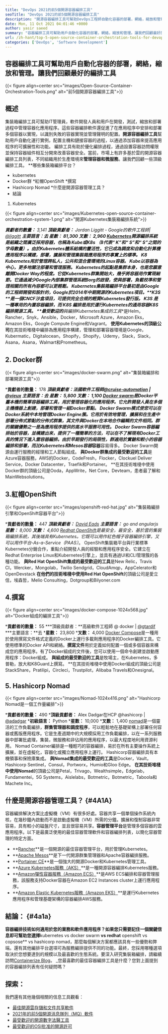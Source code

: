```yaml
---
title: "DevOps 2021的前5個開源容器編排工具" 
seoTitle: "DevOps 2021的前5個開源容器編排工具" 
description: "開源容器編排工具可幫助DevOps工程師自動化容器的部署，網絡，縮放和管理。" 
date: Mon, 11 Oct 2021 04:01:46 +0000
author: yasir saeed
summary: "容器編排工具可幫助用戶自動化容器的部署，網絡，縮放和管理。讓我們回顧最好的編排工具" 
url: /zh-hant/top-5-open-source-container-orchestration-tools-for-devops-in-2021/
categories: ['DevOps', 'Software Development']
---
```


## 容器編排工具可幫助用戶自動化容器的部署，網絡，縮放和管理。讓我們回顧最好的編排工具

{{< figure align=center src="images/Open-Source-Container-Orchestration-Tools.png" alt="前5個開源容器編排工具">}}


## **概述**
集裝箱編排工具可幫助IT管理員，軟件開發人員和用戶在開發，測試，縮放和部署過程中管理容器化應用程序。這些容器編排軟件還促進了在應用程序中安排和部署多個容器以實現，以識別失敗的容器實現並管理聲明的配置。**開源容器編排工具**幫助用戶自動化運行實例，配置主機和鏈接容器的過程，以通過添加容器來提高應用程序的可擴展性和功能。
編排工具有助於優化編排過程，通過設置容器訪問權限並保持容器組件相互分開來改善容器安全。當前，市場上有許多基於雲的開源容器編排工具列表，不同組織用於生產環境來**管理容器和微服務**。讓我們回顧一些頂級編排工具。
**哪些集裝箱編排平台？
  * kubernetes
  * Docker群
  *紅帽OpenShift
  *撰寫
  * Hashicorp Nomad
  *什麼是開源容器管理工具？
  * 結論
1. Kubernetes

{{< figure align=center src="images/Kubernetes-open-source-container-orchestration-system-1.png" alt="開源Kubernetes集裝箱編排系統">}}

 ***貢獻者的數量：** 3,141
 ***頂級貢獻者：** Jordan Liggitt  -  Google的軟件工程師| [@liggitt][1]
 ***主要語言：**去
 ***星數：** 81,300
 ***叉數：** 2,960
[Kubernetes][2]開源編排系統是組織之間廣泛採用容器，也稱為 **Kube或K8s** （8代表“ K”和“ S”和“ S”之間的字母數量）。由於Kubernetes體系結構的靈活性，它已成為調度和自動化計算機應用程序以構建，部署，擴展和管理集裝箱應用程序的事實上的標準。 K8 Kubernetes用於管理跨私人，公共和混合雲環境的Linux容器。 Kube以容器為中心，更多地關注部署和管理服務。
Kubernetes的起點是集群本身，也是您願意離開Docker Way的程度。它從Kubernetes群集開始大，幾乎將容器用作實現細節。它通過減少Google內部集群管理系統Borg的啟發，使與**部署，負載校準和管理**相關的所有內容都可以更輕鬆。 Kubernetes集裝箱編排平台最初是由Google的工程師開發和設計的，Google於2014年中期開源的Kubernetes項目。**K3S **是一個CNCF沙盒項目，可提供完全合規的輕質Kubernetes發行版。  **K3S**  是一種專用的內置容器編排，而 **K8S** 編排是用於運行Kubernetes的通用容器K8S編排開源工具。
**最受歡迎的****與編排Kubernetes集成的工具**是Helm，Rancher，Snyk，Ansible，Docker，Microsoft Azure，Amazon Eks，Amazon Eks，Google Compute Engine和Vagrant。
**使用Kubernetes的頂級公司**在其技術堆棧中編排為應用程序構建，管理和部署容器環境是Google，Kubermatic，Digitalocean，Shopify，Shopify，Udemy，Slack，Slack，Asana，Asana，Walmart和Prometheus。

## 2. Docker群

{{< figure align=center src="images/docker-swarm.png" alt="集裝箱編排和部署開源工具">}}

 ***貢獻者的數量：** 178
 ***頂級貢獻者：**法國軟件工程師[@cruise-automation][3] | [@vieux][4]
 ***主要語言：**去
 ***星數：** 5,800
 ***叉數：** 1,100
[Docker swarm][5]是Docker平臺本機的簡單容器編排工具，用於管理容器化的應用程序。它允許開發人員在多個主機機器上創建，部署和管理一組Docker節點。 Docker Swarm模式使您可以在Docker系統中本地管理Docker Engine簇。它用於有效地管理，擴展和**在生產中部署分佈式節點的分佈式群集**，其文件與Docker在本地合作編輯的文件相同。群的關鍵優勢之一是為應用程序提供的高水平服務可用性。
Docker Swarm容器編排始於容器，並構建出來，提供了一種簡單的方法，可以在不了解現有Docker工具的情況下進入雲容器編排。由於早期發行的局限性，群適用於實驗和較小的容器編排和部署，而**比Kubernetes和Mesos**容器**容器**容易得多。 Docker Swarm開源由運行服務的經理和工人節點組成。
**與Docker群集成的最受歡迎的工具**是Azure容器服務，AWS的Docker，CodeFresh，Flocker，Clockuel Deliver Service，Docker Datacenter，Traefik和Portainer。
**在其技術堆棧中使用Docker群的頂級公司是Ooda，AppWrite，Net Core，Devteam，患者最了解和MainWebsolutions。

## 3.紅帽OpenShift

{{< figure align=center src="images/openshift-red-hat.jpg" alt="集裝箱編排引擎和OpenShift容器平台">}}

 ***貢獻者的數量：** 447
 ***頂級貢獻者：** [David Eads][6]
 ***主要語言：** go and angularjs
 ***星數：** 8,000
 ***叉數：** 4,600
[Redhat OpenShift][7]是最安全，最安全，基於雲的集裝箱編排系統，其後端具有Kubernetes。它既可以用作紅色帽子容器編排引擎，又可以用作**平台-As-a-Service（PAAS）**。 OpenShift集裝箱平台與行業標準Kubernetes分銷合作，重點介紹開發人員的經驗和應用程序安全。它建立在Redhat Enterprise Linux和Kubernetes引擎上，並具有通過UI和CLI管理簇的各種功能。
**與Red Hat OpenShift集成的最受歡迎的工具**是New Relic，Travis CI，Wercker，Mongolab，Twilio Sendgrid，CloudAmqp，AppCelerator和OpenDevstack
**在他們的技術堆棧中使用Red Hat OpenShift**的頂級公司是愛立信，埃森哲，Melio Consulting，Dotgroup和Bilyoner.com

## 4.撰寫

{{< figure align=center src="images/docker-compose-1024x568.jpg" alt="Docker組成的編排工具">}}

 ***貢獻者的數量：** 55
 ***頂級貢獻者：**高級軟件工程師 @ docker | [@gtardif][8]
 ***主要語言：**去
 ***星數：** 23,800
 ***叉數：** 4,000
[Docker Compose][9]是一種用於使用撰寫文件格式定義的Docker上運行多載劑應用程序的Docker編排工具。它使用標準的Docker API和網絡。**撰寫文件**用於定義如何配置一個或多個容器來構成您的應用程序。有了Docker組成的文件後，您可以使用一個命令創建並啟動應用程序：Docker組成。
**與組成的最受歡迎的工具**是牧場主，在Kubernetes，多普勒，放大和K8Guard上撰寫。
**在其技術堆棧中使用Docker組成的頂級公司是StackShare，Pratilipi，Circleci，Trustpilot，Alibaba Travels和Onesignal。

## 5. Hashicorp Nomad

{{< figure align=center src="images/Nomad-1024x416.png" alt="Hashicorp Nomad是一個工作量編排">}}

 ***貢獻者的數量：** 490
 ***頂級貢獻者：** Alex Dadgar在HCP @hashicorp | [@adadgar][10]
 ***初級語言：** Python
 ***星數：** 10,000
 ***叉數：** 1,400
[nomad][11]是一個靈活的工作負載編排，**群集管理器和調度程序**，可以輕鬆地在基礎架構上部署任何容器或舊版應用程序。它是生產週期中的大規模採用工作負載編排，以在一系列服務器中部署批處理，集裝，微服務和非佔用的應用程序，以最大程度地利用資源利用。 Nomad Container編排是一種輕巧的容器編排，易於在所有主要操作系統上擴展，並在虛擬化，容器化或獨立應用程序上運行。 Hashicorp容器編排具有本機領事和保險庫集成。
**與Nomad集成的最受歡迎的工具**是Docker，Vault，Hashicorp Sentinel，Consul，Portworx，Humio和Gloo Edge。
**在其技術堆棧中使用Nomad**的頂級公司是Petal，Trivago，Wealthsimple，Edgelab，Fundamentei，5G Systems，Aislelabs，Botmetric，Botmetric，Taboola和Machete Inc。

## **什麼是開源容器管理工具？**   {#4A1A}
容器編排解決方案比虛擬機（VM）有很多好處。容器共享一個單個操作系統內核，在幾秒鐘內啟動而不是啟動虛擬機（VM）所需的分鐘。擴展和復制容器非常容易，具有較小的磁盤尺寸，並且很容易共享。**容器管理平台**是管理多個容器的雲應用程序。以下是最廣泛使用的最佳容器管理軟件和容器編排列表，以簡化容器管理的特定方面。
  * **[Rancher][12]**是一個開源的最佳容器管理平台，用於管理Kubernetes。
  * **[Apache Mesos][13]**是下一代開源群集管理器和Apache容器編排服務。
  * **[Portainer CE][14]**是一個強大的開源Docker和Kubernetes管理工具。
  * **[Azure Kubernetes服務（AKS）][15]**是一種開源容器編排Kubernetes服務。
  * **[Amazon彈性容器服務（Amazon ECS）][16]**是AWS ECS編排和容器管理服務，該服務支持Docker容器在Amazon EC2 Instances cluster上運行應用程序。
  * **[Amazon Elastic Kubernetes服務（Amazon EKS）][17]**是運行Kubernetes應用程序和管理基礎架構的容器編排AWS服務。

## **結論：**   {#4a1a}
**容器編排技術如何適用於您的業務和軟件應用程序？如果您只需要記住一個關鍵信息即可幫助您選擇**kubernetes vs docker swarm  **vs redhat**   openshift vs copsose** vs hashicorp nomad，那麼每個解決方案都應該具有一些優勢和弊端。還有其他編排平台選項可為服務編排提供不同的功能。最終，您採用哪種選項取決於您想要達到的規模以及最喜歡的生態系統。要深入研究集裝箱編排，請繼續訪問[Containerize Blog][18]。
_您最喜歡的最佳容器編排工具是什麼？您對上面提到的容器編排列表有任何疑問嗎？

## 探索：
我們還有其他幾個相關的信息工具觀看：
  * [最佳開源雲存儲和文件共享軟件][20]
  * [2021年的前5個開源消息隊列（MQ）軟件][21]
  * [最受歡迎的開源數字法醫工具][22]
  * [最受歡迎的OSI批准的開源許可][23]

  
[1]: https://twitter.com/liggitt?lang=en
[2]: https://kubernetes.io/
[3]: https://github.com/cruise-automation
[4]: https://twitter.com/vieux?lang=en
[5]: https://github.com/docker-archive/classicswarm
[6]: https://github.com/deads2k
[7]: https://github.com/openshift/origin
[8]: https://twitter.com/gtardif?lang=en
[9]: https://github.com/docker/compose
[10]: https://twitter.com/adadgar?lang=en
[11]: https://github.com/hashicorp/nomad
[12]: https://github.com/rancher/rancher
[13]: https://github.com/apache/mesos
[14]: https://github.com/portainer/portainer
[15]: https://github.com/Azure/AKS
[16]: https://github.com/aws/amazon-ecs-agent
[17]: https://github.com/aws/eks-distro
[18]: https://blog.containerize.com/
[19]: mailto:yasir.saeed@aspose.com
[20]: https://products.containerize.com/backup-and-sync/
[21]: https://blog.containerize.com/message-queue-software/top-5-open-source-message-queue-software-in-2021/
[22]: https://blog.containerize.com/digital-forensic-tools/top-5-open-source-digital-forensic-tools-in-2021/
[23]: https://blog.containerize.com/licenses-standards/top-5-most-popular-osi-approved-open-source-licenses-of-2021/
